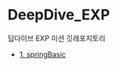 # DeepDive_EXP
딥다이브 EXP 미션 깃레포지토리
- [1. springBasic](https://github.com/hyew0/DeepDive_EXP/tree/springBasic)
